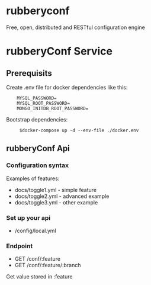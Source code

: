 # rubberyconf

Free, open, distributed and RESTful configuration engine


# rubberyConf Service

## Prerequisits

Create .env file for docker dependencies like this:
```
    MYSQL_PASSWORD=
    MYSQL_ROOT_PASSWORD=
    MONGO_INITDB_ROOT_PASSWORD=
```
Bootstrap dependencies:
```
     $docker-compose up -d --env-file ./docker.env
```
## rubberyConf Api

### Configuration syntax

Examples of features:
 * docs/toggle1.yml - simple feature
 * docs/toggle2.yml - advanced example
 * docs/toggle3.yml - other example 

### Set up your api

* /config/local.yml

### Endpoint

- GET /conf/:feature 
- GET /conf/:feature/:branch

Get value stored in :feature



